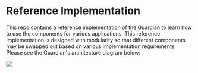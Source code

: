 # Reference Implementation

This repo contains a reference implementation of the Guardian to learn how to use the components for various applications. This reference implementation is designed with modularity so that different components may be swapped out based on various implementation requirements. Please see the Guardian's architecture diagram below:

![](https://user-images.githubusercontent.com/40637665/137059380-94303137-b9e4-402c-bb67-9212b6f1c4f4.png)
